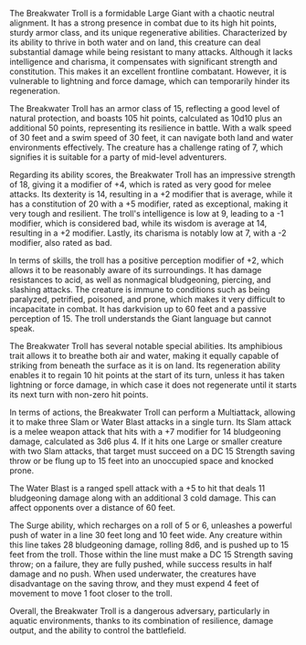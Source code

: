 The Breakwater Troll is a formidable Large Giant with a chaotic neutral alignment. It has a strong presence in combat due to its high hit points, sturdy armor class, and its unique regenerative abilities. Characterized by its ability to thrive in both water and on land, this creature can deal substantial damage while being resistant to many attacks. Although it lacks intelligence and charisma, it compensates with significant strength and constitution. This makes it an excellent frontline combatant. However, it is vulnerable to lightning and force damage, which can temporarily hinder its regeneration.

The Breakwater Troll has an armor class of 15, reflecting a good level of natural protection, and boasts 105 hit points, calculated as 10d10 plus an additional 50 points, representing its resilience in battle. With a walk speed of 30 feet and a swim speed of 30 feet, it can navigate both land and water environments effectively. The creature has a challenge rating of 7, which signifies it is suitable for a party of mid-level adventurers.

Regarding its ability scores, the Breakwater Troll has an impressive strength of 18, giving it a modifier of +4, which is rated as very good for melee attacks. Its dexterity is 14, resulting in a +2 modifier that is average, while it has a constitution of 20 with a +5 modifier, rated as exceptional, making it very tough and resilient. The troll's intelligence is low at 9, leading to a -1 modifier, which is considered bad, while its wisdom is average at 14, resulting in a +2 modifier. Lastly, its charisma is notably low at 7, with a -2 modifier, also rated as bad.

In terms of skills, the troll has a positive perception modifier of +2, which allows it to be reasonably aware of its surroundings. It has damage resistances to acid, as well as nonmagical bludgeoning, piercing, and slashing attacks. The creature is immune to conditions such as being paralyzed, petrified, poisoned, and prone, which makes it very difficult to incapacitate in combat. It has darkvision up to 60 feet and a passive perception of 15. The troll understands the Giant language but cannot speak.

The Breakwater Troll has several notable special abilities. Its amphibious trait allows it to breathe both air and water, making it equally capable of striking from beneath the surface as it is on land. Its regeneration ability enables it to regain 10 hit points at the start of its turn, unless it has taken lightning or force damage, in which case it does not regenerate until it starts its next turn with non-zero hit points.

In terms of actions, the Breakwater Troll can perform a Multiattack, allowing it to make three Slam or Water Blast attacks in a single turn. Its Slam attack is a melee weapon attack that hits with a +7 modifier for 14 bludgeoning damage, calculated as 3d6 plus 4. If it hits one Large or smaller creature with two Slam attacks, that target must succeed on a DC 15 Strength saving throw or be flung up to 15 feet into an unoccupied space and knocked prone.

The Water Blast is a ranged spell attack with a +5 to hit that deals 11 bludgeoning damage along with an additional 3 cold damage. This can affect opponents over a distance of 60 feet.

The Surge ability, which recharges on a roll of 5 or 6, unleashes a powerful push of water in a line 30 feet long and 10 feet wide. Any creature within this line takes 28 bludgeoning damage, rolling 8d6, and is pushed up to 15 feet from the troll. Those within the line must make a DC 15 Strength saving throw; on a failure, they are fully pushed, while success results in half damage and no push. When used underwater, the creatures have disadvantage on the saving throw, and they must expend 4 feet of movement to move 1 foot closer to the troll. 

Overall, the Breakwater Troll is a dangerous adversary, particularly in aquatic environments, thanks to its combination of resilience, damage output, and the ability to control the battlefield.